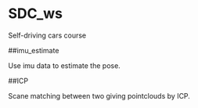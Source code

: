 # SDC_ws
Self-driving cars course

##imu_estimate

Use imu data to estimate the pose.

##ICP

Scane matching between two giving pointclouds by ICP.

